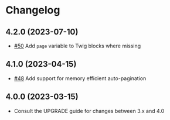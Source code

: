 # Changelog

## 4.2.0 (2023-07-10)

- [#50](https://github.com/BabDev/Pagerfanta/pull/50) Add `page` variable to Twig blocks where missing

## 4.1.0 (2023-04-15)

- [#48](https://github.com/BabDev/Pagerfanta/pull/48) Add support for memory efficient auto-pagination

## 4.0.0 (2023-03-15)

- Consult the UPGRADE guide for changes between 3.x and 4.0
